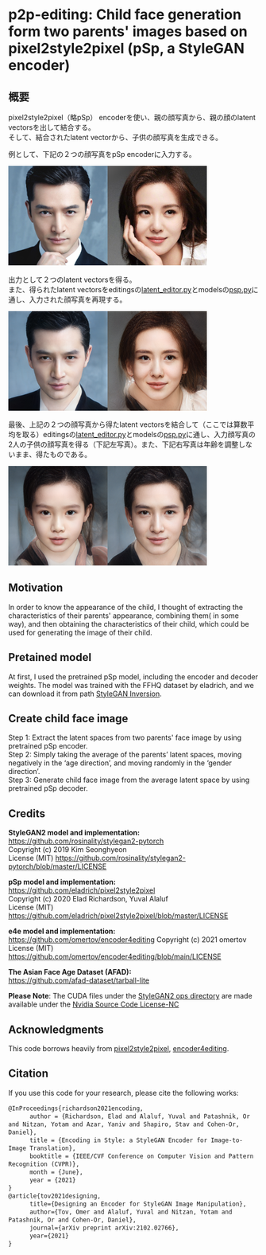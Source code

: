 # p2p-editing: Child face generation form two parents' images based on pixel2style2pixel (pSp, a StyleGAN encoder)

## 概要
pixel2style2pixel（略pSp） encoderを使い、親の顔写真から、親の顔のlatent vectorsを出して結合する。  
そして、結合されたlatent vectorから、子供の顔写真を生成できる。  

例として、下記の２つの顔写真をpSp encoderに入力する。　　

<img src="https://github.com/jiangjw88/p2p-editing/blob/master/images/HG_ali.png" width="200" height="200" alt=""/><img src="https://github.com/jiangjw88/p2p-editing/blob/master/images/LSS_ali.png" width="200" height="200" alt=""/>　　

出力として２つのlatent vectorsを得る。  
また、得られたlatent vectorsをeditingsの[latent_editor.py](https://github.com/jiangjw88/p2p-editing/blob/master/editings/latent_editor.py)とmodelsの[psp.py](https://github.com/jiangjw88/p2p-editing/blob/master/models/psp.py)に通し、入力された顔写真を再現する。  

<img src="https://github.com/jiangjw88/p2p-editing/blob/master/images/parents.png" width="400" height="200" alt=""/>  

最後、上記の２つの顔写真から得たlatent vectorsを結合して（ここでは算数平均を取る）editingsの[latent_editor.py](https://github.com/jiangjw88/p2p-editing/blob/master/editings/latent_editor.py)とmodelsの[psp.py](https://github.com/jiangjw88/p2p-editing/blob/master/models/psp.py)に通し、入力顔写真の2人の子供の顔写真を得る（下記左写真）。また、下記右写真は年齢を調整しないまま、得たものである。  

<img src="https://github.com/jiangjw88/p2p-editing/blob/master/images/HG%26LSS_Child.png" width="400" height="200" alt=""/>  


## Motivation
In order to know the appearance of the child, I thought of extracting the characteristics of their parents' appearance, combining them( in some way), and then obtaining the characteristics of their child, which could be used for generating the image of their child.

## Pretained model 
At first, I used the pretrained pSp model, including the encoder and decoder weights.
The model was trained with the FFHQ dataset by eladrich, and we can download it from path [StyleGAN Inversion](https://drive.google.com/file/d/1bMTNWkh5LArlaWSc_wa8VKyq2V42T2z0/view?usp=sharing).

## Create child face image
Step 1: Extract the latent spaces from two parents' face image by using pretrained pSp encoder.  
Step 2: Simply taking the average of the parents’ latent spaces, moving negatively in the ‘age direction’, and moving randomly in the ‘gender direction’.  
Step 3: Generate child face image from the average latent space by using pretrained pSp decoder.

## Credits
**StyleGAN2 model and implementation:**  
https://github.com/rosinality/stylegan2-pytorch  
Copyright (c) 2019 Kim Seonghyeon  
License (MIT) https://github.com/rosinality/stylegan2-pytorch/blob/master/LICENSE  

**pSp model and implementation:**   
https://github.com/eladrich/pixel2style2pixel  
Copyright (c) 2020 Elad Richardson, Yuval Alaluf  
License (MIT) https://github.com/eladrich/pixel2style2pixel/blob/master/LICENSE

**e4e model and implementation:**   
https://github.com/omertov/encoder4editing
Copyright (c) 2021 omertov  
License (MIT) https://github.com/omertov/encoder4editing/blob/main/LICENSE

**The Asian Face Age Dataset (AFAD):**    
https://github.com/afad-dataset/tarball-lite

**Please Note**: The CUDA files under the [StyleGAN2 ops directory](https://github.com/eladrich/pixel2style2pixel/tree/master/models/stylegan2/op) are made available under the [Nvidia Source Code License-NC](https://nvlabs.github.io/stylegan2/license.html)

## Acknowledgments
This code borrows heavily from [pixel2style2pixel](https://github.com/eladrich/pixel2style2pixel),
[encoder4editing](https://github.com/omertov/encoder4editing).

## Citation
If you use this code for your research, please cite the following works:
```
@InProceedings{richardson2021encoding,
      author = {Richardson, Elad and Alaluf, Yuval and Patashnik, Or and Nitzan, Yotam and Azar, Yaniv and Shapiro, Stav and Cohen-Or, Daniel},
      title = {Encoding in Style: a StyleGAN Encoder for Image-to-Image Translation},
      booktitle = {IEEE/CVF Conference on Computer Vision and Pattern Recognition (CVPR)},
      month = {June},
      year = {2021}
}
@article{tov2021designing,
      title={Designing an Encoder for StyleGAN Image Manipulation},
      author={Tov, Omer and Alaluf, Yuval and Nitzan, Yotam and Patashnik, Or and Cohen-Or, Daniel},
      journal={arXiv preprint arXiv:2102.02766},
      year={2021}
}

```
